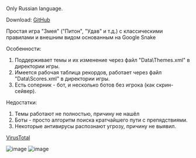 Only Russian language.

Download: [GitHub](https://github.com/antyrtert/Snake_Game/releases)

Простая игра "Змея" ("Питон", "Удав" и т.д.) с классическими правилами и внешним видом основанным на Google Snake

Особенности:
1. Поддерживает темы и их изменение через файл "Data\Themes.xml" в директории игры.
2. Имеется рабочая таблица рекордов, работает через файл "Data\Scores.xml" в директории игры.
3. Есть соперник - бот, и несколько ботов без игрока (как скрин-сейвер).

Недостатки:
1. Темы работают не полностью, причину не нашёл
2. Боты - просто алгоритм поиска кратчайшего пути с препядствиями.
3. Некоторые антивирусы распознают угрозу, причину не выявил.

[VirusTotal](https://www.virustotal.com/gui/file/c68b355ada5db463e5ceb000eec49ddddfccaf1cd9771b0465385ef09409374e/detection)

![image](https://user-images.githubusercontent.com/49288795/116287331-54403780-a7a1-11eb-9d7f-1e270c55d1b9.png)
![image](https://user-images.githubusercontent.com/49288795/116287351-586c5500-a7a1-11eb-878f-8ff61c8381a3.png)

